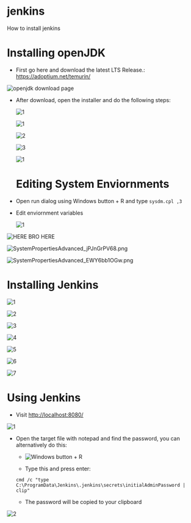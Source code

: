# jenkins
How to install jenkins

# Installing openJDK

- First go here and download the latest LTS Release.: https://adoptium.net/temurin/

![openjdk download page](https://i.imgur.com/zWn1uGc.png)

- After download, open the installer and do the following steps:

    ![1](https://i.imgur.com/0rpkQvT.png)

    ![1](https://i.imgur.com/i2TNXRg.png)
  
   ![2](https://i.imgur.com/H4mCTnD.png)

  ![3](https://i.imgur.com/OUICZ8g.png)

    ![1](https://i.imgur.com/VmmS6Iz.png)

  # Editing System Enviornments

-  Open run dialog using Windows button  + R and type 
```sysdm.cpl ,3```

- Edit enviornment variables

  ![1](https://i.imgur.com/TEVhepI.png)

![HERE BRO HERE](https://i.imgur.com/u239to5.png)

![SystemPropertiesAdvanced_jPJnGrPV68.png](https://i.imgur.com/va3bjTa.png)

![SystemPropertiesAdvanced_EWY6bb1OGw.png](https://i.imgur.com/1f6icQJ.png)


# Installing Jenkins

![1](https://i.imgur.com/luMvGuK.png)

![2](https://i.imgur.com/NoKJKPx.png)

![3](https://i.imgur.com/MeI4MUz.png)

![4](https://i.imgur.com/94IJQWC.png)

![5](https://i.imgur.com/pqDo5pa.png)

![6](https://i.imgur.com/UlVeVQ8.png)

![7](https://i.imgur.com/vftPAAJ.png)


# Using Jenkins

- Visit [http://localhost:8080/](http://localhost:8080/)

![1](https://i.imgur.com/Xd4xKMm.png)

- Open the target file with notepad and find the password, you can alternatively do this:

  - ![Windows button + R](https://i.sstatic.net/ktZiD.jpg)
 
  - Type this and press enter:
 
  ```
  cmd /c "type C:\ProgramData\Jenkins\.jenkins\secrets\initialAdminPassword | clip"
  ```
  
  - The password will be copied to your clipboard


![2](https://i.imgur.com/Kl7PrcY.png)



